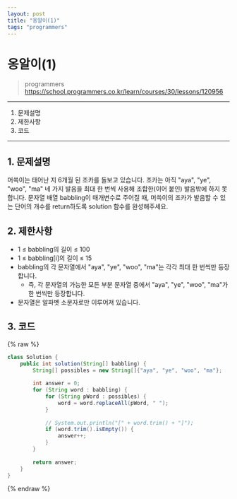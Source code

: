 ```yaml
---
layout: post
title: "옹알이(1)"
tags: "programmers"
---
```


# 옹알이(1)
> programmers
> https://school.programmers.co.kr/learn/courses/30/lessons/120956

* * *

1. 문제설명
2. 제한사항
3. 코드

* * *

## 1. 문제설명

머쓱이는 태어난 지 6개월 된 조카를 돌보고 있습니다. 조카는 아직 "aya", "ye", "woo", "ma" 네 가지 발음을 최대 한 번씩 사용해 조합한(이어 붙인) 발음밖에 하지 못합니다. 문자열 배열 babbling이 매개변수로 주어질 때, 머쓱이의 조카가 발음할 수 있는 단어의 개수를 return하도록 solution 함수를 완성해주세요.

## 2. 제한사항

- 1 ≤ babbling의 길이 ≤ 100
- 1 ≤ babbling[i]의 길이 ≤ 15
- babbling의 각 문자열에서 "aya", "ye", "woo", "ma"는 각각 최대 한 번씩만 등장합니다.
    - 즉, 각 문자열의 가능한 모든 부분 문자열 중에서 "aya", "ye", "woo", "ma"가 한 번씩만 등장합니다.
- 문자열은 알파벳 소문자로만 이루어져 있습니다.

## 3. 코드

{% raw %}
```java
class Solution {
    public int solution(String[] babbling) {
        String[] possibles = new String[]{"aya", "ye", "woo", "ma"};
        
        int answer = 0;
        for (String word : babbling) {
            for (String pWord : possibles) {
                word = word.replaceAll(pWord, " ");
            }    
            
            // System.out.println("[" + word.trim() + "]");
            if (word.trim().isEmpty()) {
                answer++;
            }
        }
        
        return answer;
    }
}
```
{% endraw %}
